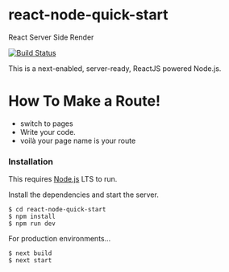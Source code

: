 # react-node-quick-start
<p>React Server Side Render</p>
<p><a href="https://github.com/irishabh96/react-node-quick-start"><img src="https://travis-ci.org/joemccann/dillinger.svg?branch=master" alt="Build Status"></a></p>
<p>This is a next-enabled, server-ready, ReactJS powered Node.js.</p>
<h1><a id="How_To_Make_a_Route_6"></a>How To Make a Route!</h1>
<ul>
<li>switch to pages</li>
<li>Write your code.</li>
<li>voilà your page name is your route</li>
</ul>
<h3><a id="Installation_13"></a>Installation</h3>
<p>This requires <a href="https://nodejs.org/">Node.js</a> LTS to run.</p>
<p>Install the dependencies and start the server.</p>
<pre><code>$ cd react-node-quick-start
$ npm install 
$ npm run dev
</code></pre>
<p>For production environments…</p>
<pre><code>$ next build
$ next start
</code></pre>
